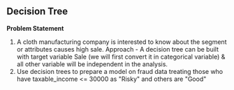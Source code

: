 ## Decision Tree

**Problem Statement**
1. A cloth manufacturing company is interested to know about the segment or attributes causes high sale. 
Approach - A decision tree can be built with target variable Sale (we will first convert it in categorical variable) & all other variable will be independent in the analysis.  
2. Use decision trees to prepare a model on fraud data 
treating those who have taxable_income <= 30000 as "Risky" and others are "Good"
